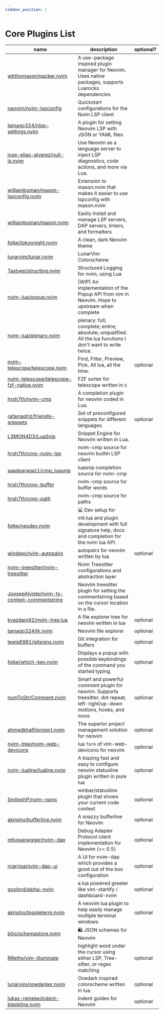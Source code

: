 ```yaml
---
sidebar_position: 1
---
```


# Core Plugins List

| name                                                                                                                     | description                                                                                                                | optional? |
| ------------------------------------------------------------------------------------------------------------------------ | -------------------------------------------------------------------------------------------------------------------------- | --------- |
| <a href='https://github.com/wbthomason/packer.nvim'>wbthomason/packer.nvim</a>                                           | A use-package inspired plugin manager for Neovim. Uses native packages, supports Luarocks dependencies                     |           |
| <a href='https://github.com/neovim/nvim-lspconfig'>neovim/nvim-lspconfig</a>                                             | Quickstart configurations for the Nvim LSP client                                                                          |           |
| <a href='https://github.com/tamago324/nlsp-settings.nvim'>tamago324/nlsp-settings.nvim</a>                               | A plugin for setting Neovim LSP with JSON or YAML files                                                                    |           |
| <a href='https://github.com/jose-elias-alvarez/null-ls.nvim'>jose-elias-alvarez/null-ls.nvim</a>                         | Use Neovim as a language server to inject LSP diagnostics, code actions, and more via Lua.                                 |           |
| <a href='https://github.com/williamboman/mason-lspconfig.nvim'>williamboman/mason-lspconfig.nvim</a>                     | Extension to mason.nvim that makes it easier to use lspconfig with mason.nvim                                              |           |
| <a href='https://github.com/williamboman/mason.nvim'>williamboman/mason.nvim</a>                                         | Easily install and manage LSP servers, DAP servers, linters, and formatters                                                |           |
| <a href='https://github.com/folke/tokyonight.nvim'>folke/tokyonight.nvim</a>                                             | A clean, dark Neovim theme                                                                                                 |           |
| <a href='https://github.com/lunarvim/lunar.nvim'>lunarvim/lunar.nvim</a>                                                 | LunarVim Colorscheme                                                                                                       |           |
| <a href='https://github.com/Tastyep/structlog.nvim'>Tastyep/structlog.nvim</a>                                           | Structured Logging for nvim, using Lua                                                                                     |           |
| <a href='https://github.com/nvim-lua/popup.nvim'>nvim-lua/popup.nvim</a>                                                 | [WIP] An implementation of the Popup API from vim in Neovim. Hope to upstream when complete                                |           |
| <a href='https://github.com/nvim-lua/plenary.nvim'>nvim-lua/plenary.nvim</a>                                             | plenary: full; complete; entire; absolute; unqualified. All the lua functions I don't want to write twice.                 |           |
| <a href='https://github.com/nvim-telescope/telescope.nvim'>nvim-telescope/telescope.nvim</a>                             | Find, Filter, Preview, Pick. All lua, all the time.                                                                        | optional  |
| <a href='https://github.com/nvim-telescope/telescope-fzf-native.nvim'>nvim-telescope/telescope-fzf-native.nvim</a>       | FZF sorter for telescope written in c                                                                                      |           |
| <a href='https://github.com/hrsh7th/nvim-cmp'>hrsh7th/nvim-cmp</a>                                                       | A completion plugin for neovim coded in Lua.                                                                               |           |
| <a href='https://github.com/rafamadriz/friendly-snippets'>rafamadriz/friendly-snippets</a>                               | Set of preconfigured snippets for different languages.                                                                     | optional  |
| <a href='https://github.com/L3MON4D3/LuaSnip'>L3MON4D3/LuaSnip</a>                                                       | Snippet Engine for Neovim written in Lua.                                                                                  |           |
| <a href='https://github.com/hrsh7th/cmp-nvim-lsp'>hrsh7th/cmp-nvim-lsp</a>                                               | nvim-cmp source for neovim builtin LSP client                                                                              |           |
| <a href='https://github.com/saadparwaiz1/cmp_luasnip'>saadparwaiz1/cmp_luasnip</a>                                       | luasnip completion source for nvim-cmp                                                                                     |           |
| <a href='https://github.com/hrsh7th/cmp-buffer'>hrsh7th/cmp-buffer</a>                                                   | nvim-cmp source for buffer words                                                                                           |           |
| <a href='https://github.com/hrsh7th/cmp-path'>hrsh7th/cmp-path</a>                                                       | nvim-cmp source for paths                                                                                                  |           |
| <a href='https://github.com/folke/neodev.nvim'>folke/neodev.nvim</a>                                                     | 💻 Dev setup for init.lua and plugin development with full signature help, docs and completion for the nvim lua API.       |           |
| <a href='https://github.com/windwp/nvim-autopairs'>windwp/nvim-autopairs</a>                                             | autopairs for neovim written by lua                                                                                        | optional  |
| <a href='https://github.com/nvim-treesitter/nvim-treesitter'>nvim-treesitter/nvim-treesitter</a>                         | Nvim Treesitter configurations and abstraction layer                                                                       |           |
| <a href='https://github.com/JoosepAlviste/nvim-ts-context-commentstring'>JoosepAlviste/nvim-ts-context-commentstring</a> | Neovim treesitter plugin for setting the commentstring based on the cursor location in a file.                             |           |
| <a href='https://github.com/kyazdani42/nvim-tree.lua'>kyazdani42/nvim-tree.lua</a>                                       | A file explorer tree for neovim written in lua                                                                             | optional  |
| <a href='https://github.com/tamago324/lir.nvim'>tamago324/lir.nvim</a>                                                   | Neovim file explorer                                                                                                       | optional  |
| <a href='https://github.com/lewis6991/gitsigns.nvim'>lewis6991/gitsigns.nvim</a>                                         | Git integration for buffers                                                                                                | optional  |
| <a href='https://github.com/folke/which-key.nvim'>folke/which-key.nvim</a>                                               | Displays a popup with possible keybindings of the command you started typing.                                              | optional  |
| <a href='https://github.com/numToStr/Comment.nvim'>numToStr/Comment.nvim</a>                                             | Smart and powerful comment plugin for neovim. Supports treesitter, dot repeat, left-right/up-down motions, hooks, and more | optional  |
| <a href='https://github.com/ahmedkhalf/project.nvim'>ahmedkhalf/project.nvim</a>                                         | The superior project management solution for neovim                                                                        | optional  |
| <a href='https://github.com/nvim-tree/nvim-web-devicons'>nvim-tree/nvim-web-devicons</a>                               | lua `fork` of vim-web-devicons for neovim                                                                                  | optional  |
| <a href='https://github.com/nvim-lualine/lualine.nvim'>nvim-lualine/lualine.nvim</a>                                     | A blazing fast and easy to configure neovim statusline plugin written in pure lua                                          | optional  |
| <a href='https://github.com/SmiteshP/nvim-navic'>SmiteshP/nvim-navic</a>                                                 | winbar/statusline plugin that shows your current code context                                                              | optional  |
| <a href='https://github.com/akinsho/bufferline.nvim'>akinsho/bufferline.nvim</a>                                         | A snazzy bufferline for Neovim                                                                                             | optional  |
| <a href='https://github.com/mfussenegger/nvim-dap'>mfussenegger/nvim-dap</a>                                             | Debug Adapter Protocol client implementation for Neovim (>= 0.5)                                                           | optional  |
| <a href='https://github.com/rcarriga/nvim-dap-ui'>rcarriga/nvim-dap-ui</a>                                               | A UI for nvim-dap which provides a good out of the box configuration                                                       | optional  |
| <a href='https://github.com/goolord/alpha-nvim'>goolord/alpha-nvim</a>                                                   | a lua powered greeter like vim-startify / dashboard-nvim                                                                   | optional  |
| <a href='https://github.com/akinsho/toggleterm.nvim'>akinsho/toggleterm.nvim</a>                                         | A neovim lua plugin to help easily manage multiple terminal windows                                                        | optional  |
| <a href='https://github.com/b0o/schemastore.nvim'>b0o/schemastore.nvim</a>                                               | 🛍 JSON schemas for Neovim                                                                                                  |           |
| <a href='https://github.com/RRethy/vim-illuminate'>RRethy/vim-illuminate</a>                                             | highlight word under the cursor using either LSP, Tree-sitter, or regex matching                                           | optional  |
| <a href='https://github.com/lunarvim/onedarker.nvim'>lunarvim/onedarker.nvim</a>                                         | Onedark inspired colorscheme written in lua.                                                                               | optional  |
| <a href='https://github.com/lukas-reineke/indent-blankline.nvim'>lukas-reineke/indent-blankline.nvim</a>                 | Indent guides for Neovim                                                                                                   | optional  |
